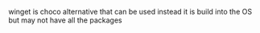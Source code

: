 winget is choco alternative that can be used instead
it is build into the OS but may not have all the packages